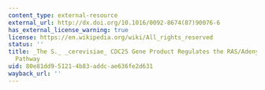 ```yaml
---
content_type: external-resource
external_url: http://dx.doi.org/10.1016/0092-8674(87)90076-6
has_external_license_warning: true
license: https://en.wikipedia.org/wiki/All_rights_reserved
status: ''
title: _The S._ _cerevisiae_ CDC25 Gene Product Regulates the RAS/Adenylate Cyclase
  Pathway
uid: 80e81dd9-5121-4b83-addc-ae636fe2d631
wayback_url: ''
---
```

